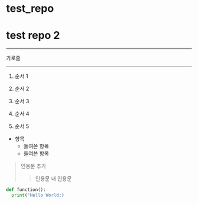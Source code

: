 # test_repo
# test repo 2

___
가로줄
***

1. 순서 1

3. 순서 2

2. 순서 3

5. 순서 4

4. 순서 5

* 항목
  + 들여쓴 항목
  - 들여쓴 항목

> 인용문 추가
> > 인용문 내 인용문

~~~python
def function():
  print("Hello World:)
~~~

